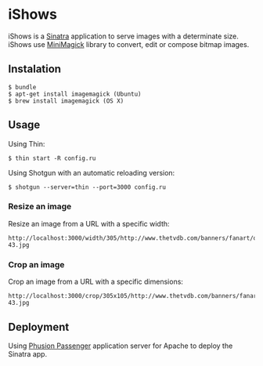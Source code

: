 # iShows

iShows is a [Sinatra] application to serve images with a determinate size.
iShows use [MiniMagick] library to convert, edit or compose bitmap images.


## Instalation

    $ bundle
    $ apt-get install imagemagick (Ubuntu)
    $ brew install imagemagick (OS X)


## Usage

Using Thin:

    $ thin start -R config.ru

Using Shotgun with an automatic reloading version:

    $ shotgun --server=thin --port=3000 config.ru

### Resize an image

Resize an image from a URL with a specific width:

    http://localhost:3000/width/305/http://www.thetvdb.com/banners/fanart/original/81189-43.jpg

### Crop an image

Crop an image from a URL with a specific dimensions:

    http://localhost:3000/crop/305x105/http://www.thetvdb.com/banners/fanart/original/81189-43.jpg


## Deployment

Using [Phusion Passenger] application server for Apache to deploy the Sinatra app.


[Sinatra]: http://www.sinatrarb.com/
[MiniMagick]: https://github.com/minimagic/minimagick
[Phusion Passenger]: https://www.phusionpassenger.com/
